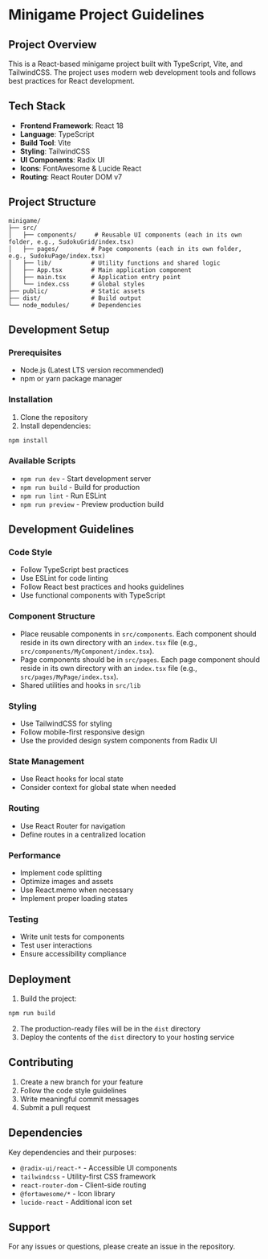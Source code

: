 # Minigame Project Guidelines

## Project Overview
This is a React-based minigame project built with TypeScript, Vite, and TailwindCSS. The project uses modern web development tools and follows best practices for React development.

## Tech Stack
- **Frontend Framework**: React 18
- **Language**: TypeScript
- **Build Tool**: Vite
- **Styling**: TailwindCSS
- **UI Components**: Radix UI
- **Icons**: FontAwesome & Lucide React
- **Routing**: React Router DOM v7

## Project Structure
```
minigame/
├── src/
│   ├── components/     # Reusable UI components (each in its own folder, e.g., SudokuGrid/index.tsx)
│   ├── pages/         # Page components (each in its own folder, e.g., SudokuPage/index.tsx)
│   ├── lib/           # Utility functions and shared logic
│   ├── App.tsx        # Main application component
│   ├── main.tsx       # Application entry point
│   └── index.css      # Global styles
├── public/            # Static assets
├── dist/              # Build output
└── node_modules/      # Dependencies
```

## Development Setup

### Prerequisites
- Node.js (Latest LTS version recommended)
- npm or yarn package manager

### Installation
1. Clone the repository
2. Install dependencies:
```bash
npm install
```

### Available Scripts
- `npm run dev` - Start development server
- `npm run build` - Build for production
- `npm run lint` - Run ESLint
- `npm run preview` - Preview production build

## Development Guidelines

### Code Style
- Follow TypeScript best practices
- Use ESLint for code linting
- Follow React best practices and hooks guidelines
- Use functional components with TypeScript

### Component Structure
- Place reusable components in `src/components`. Each component should reside in its own directory with an `index.tsx` file (e.g., `src/components/MyComponent/index.tsx`).
- Page components should be in `src/pages`. Each page component should reside in its own directory with an `index.tsx` file (e.g., `src/pages/MyPage/index.tsx`).
- Shared utilities and hooks in `src/lib`

### Styling
- Use TailwindCSS for styling
- Follow mobile-first responsive design
- Use the provided design system components from Radix UI

### State Management
- Use React hooks for local state
- Consider context for global state when needed

### Routing
- Use React Router for navigation
- Define routes in a centralized location

### Performance
- Implement code splitting
- Optimize images and assets
- Use React.memo when necessary
- Implement proper loading states

### Testing
- Write unit tests for components
- Test user interactions
- Ensure accessibility compliance

## Deployment
1. Build the project:
```bash
npm run build
```
2. The production-ready files will be in the `dist` directory
3. Deploy the contents of the `dist` directory to your hosting service

## Contributing
1. Create a new branch for your feature
2. Follow the code style guidelines
3. Write meaningful commit messages
4. Submit a pull request

## Dependencies
Key dependencies and their purposes:
- `@radix-ui/react-*` - Accessible UI components
- `tailwindcss` - Utility-first CSS framework
- `react-router-dom` - Client-side routing
- `@fortawesome/*` - Icon library
- `lucide-react` - Additional icon set

## Support
For any issues or questions, please create an issue in the repository. 